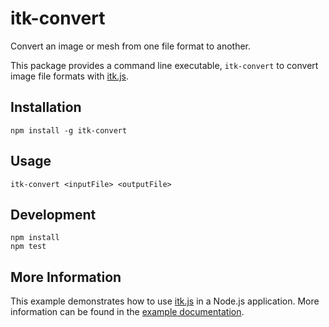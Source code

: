 itk-convert
===========

Convert an image or mesh from one file format to another.

This package provides a command line executable, `itk-convert` to convert
image file formats with
[itk.js](https://github.com/InsightSoftwareConsortium/itk-wasm.git).

## Installation

```
npm install -g itk-convert
```

## Usage

```
itk-convert <inputFile> <outputFile>
```

## Development

```
npm install
npm test
```

## More Information

This example demonstrates how to use
[itk.js](https://insightsoftwareconsortium.github.io/itk-wasm/) in a Node.js
application. More information can be found in the [example
documentation](https://insightsoftwareconsortium.github.io/itk-wasm/examples/node.html).
